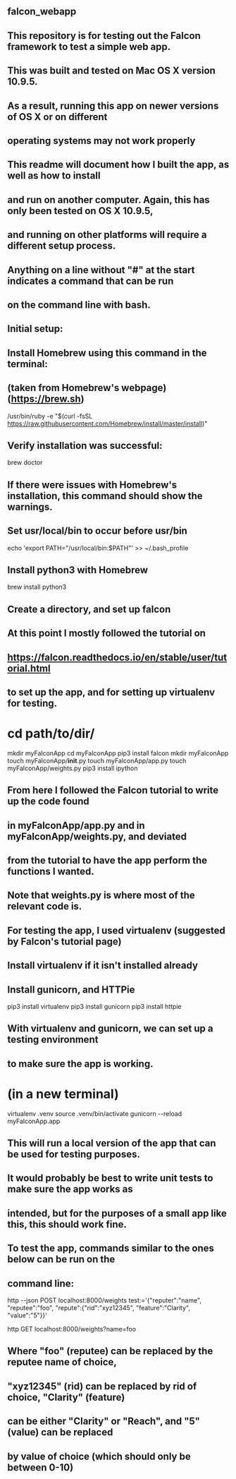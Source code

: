 ## falcon_webapp
## This repository is for testing out the Falcon framework to test a simple web app.

## This was built and tested on Mac OS X version 10.9.5.
## As a result, running this app on newer versions of OS X or on different 
##  operating systems may not work properly

## This readme will document how I built the app, as well as how to install 
##  and run on another computer. Again, this has only been tested on OS X 10.9.5, 
##  and running on other platforms will require a different setup process.

## Anything on a line without "#" at the start indicates a command that can be run
##  on the command line with bash.

## Initial setup:
## Install Homebrew using this command in the terminal:
##  (taken from Homebrew's webpage) (https://brew.sh)

/usr/bin/ruby -e "$(curl -fsSL https://raw.githubusercontent.com/Homebrew/install/master/install)"

## Verify installation was successful:

brew doctor

## If there were issues with Homebrew's installation, this command should show the warnings.
## Set usr/local/bin to occur before usr/bin

echo 'export PATH="/usr/local/bin:$PATH"' >> ~/.bash_profile

## Install python3 with Homebrew

brew install python3

## Create a directory, and set up falcon
## At this point I mostly followed the tutorial on 
##  https://falcon.readthedocs.io/en/stable/user/tutorial.html
##  to set up the app, and for setting up virtualenv for testing.

# cd path/to/dir/

mkdir myFalconApp
cd myFalconApp
pip3 install falcon
mkdir myFalconApp
touch myFalconApp/__init__.py
touch myFalconApp/app.py
touch myFalconApp/weights.py
pip3 install ipython 

## From here I followed the Falcon tutorial to write up the code found 
##  in myFalconApp/app.py and in myFalconApp/weights.py, and deviated
##  from the tutorial to have the app perform the functions I wanted.
##  Note that weights.py is where most of the relevant code is.

## For testing the app, I used virtualenv (suggested by Falcon's tutorial page)

## Install virtualenv if it isn't installed already
## Install gunicorn, and HTTPie

pip3 install virtualenv
pip3 install gunicorn
pip3 install httpie

## With virtualenv and gunicorn, we can set up a testing environment
##  to make sure the app is working.

# (in a new terminal)
virtualenv .venv
source .venv/bin/activate
gunicorn --reload myFalconApp.app

## This will run a local version of the app that can be used for testing purposes.
## It would probably be best to write unit tests to make sure the app works as 
##  intended, but for the purposes of a small app like this, this should work fine.
## To test the app, commands similar to the ones below can be run on the 
##  command line:

http --json POST localhost:8000/weights test:='{"reputer":"name", "reputee":"foo", "repute":{"rid":"xyz12345", "feature":"Clarity", "value":"5"}}'

http GET localhost:8000/weights?name=foo

## Where "foo" (reputee) can be replaced by the reputee name of choice, 
##  "xyz12345" (rid) can be replaced by rid of choice, "Clarity" (feature) 
##  can be either "Clarity" or "Reach", and "5" (value) can be replaced 
##  by value of choice (which should only be between 0-10)
